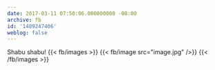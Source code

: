 ```yaml
---
date: 2017-03-11 07:50:06.000000000 -08:00
archive: fb
id: '1489247406'
weblog: false
---
```


Shabu shabu!
{{< fb/images >}}
{{< fb/image src="image.jpg" />}}
{{< /fb/images >}}
